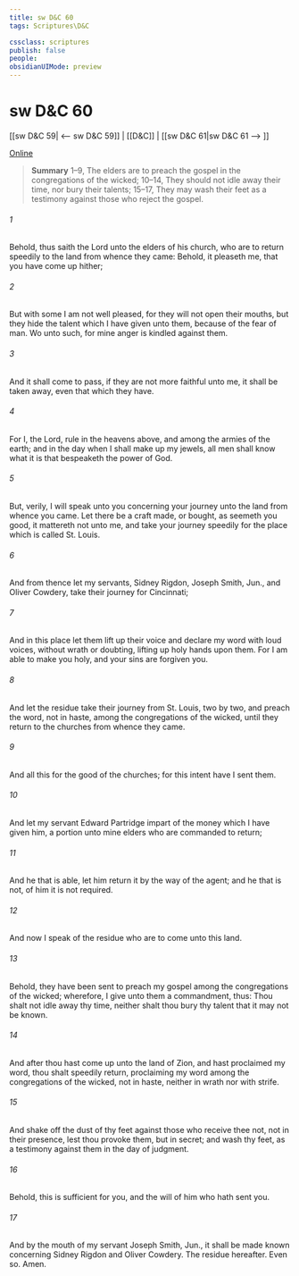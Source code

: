 ```yaml
---
title: sw D&C 60
tags: Scriptures\D&C

cssclass: scriptures
publish: false
people:
obsidianUIMode: preview
---
```


# sw D&C 60
[[sw D&C 59| <-- sw D&C 59]] | [[D&C]] | [[sw D&C 61|sw D&C 61 --> ]]

[Online](https://churchofjesuschrist.org/study/scriptures/dc-testament/dc/60?lang=eng)

> __Summary__
1–9, The elders are to preach the gospel in the congregations of the wicked; 10–14, They should not idle away their time, nor bury their talents; 15–17, They may wash their feet as a testimony against those who reject the gospel.

###### 1 
Behold, thus saith the Lord unto the elders of his church, who are to return speedily to the land from whence they came: Behold, it pleaseth me, that you have come up hither;

###### 2 
But with some I am not well pleased, for they will not open their mouths, but they hide the talent which I have given unto them, because of the fear of man. Wo unto such, for mine anger is kindled against them.

###### 3 
And it shall come to pass, if they are not more faithful unto me, it shall be taken away, even that which they have.

###### 4 
For I, the Lord, rule in the heavens above, and among the armies of the earth; and in the day when I shall make up my jewels, all men shall know what it is that bespeaketh the power of God.

###### 5 
But, verily, I will speak unto you concerning your journey unto the land from whence you came. Let there be a craft made, or bought, as seemeth you good, it mattereth not unto me, and take your journey speedily for the place which is called St. Louis.

###### 6 
And from thence let my servants, Sidney Rigdon, Joseph Smith, Jun., and Oliver Cowdery, take their journey for Cincinnati;

###### 7 
And in this place let them lift up their voice and declare my word with loud voices, without wrath or doubting, lifting up holy hands upon them. For I am able to make you holy, and your sins are forgiven you.

###### 8 
And let the residue take their journey from St. Louis, two by two, and preach the word, not in haste, among the congregations of the wicked, until they return to the churches from whence they came.

###### 9 
And all this for the good of the churches; for this intent have I sent them.

###### 10 
And let my servant Edward Partridge impart of the money which I have given him, a portion unto mine elders who are commanded to return;

###### 11 
And he that is able, let him return it by the way of the agent; and he that is not, of him it is not required.

###### 12 
And now I speak of the residue who are to come unto this land.

###### 13 
Behold, they have been sent to preach my gospel among the congregations of the wicked; wherefore, I give unto them a commandment, thus: Thou shalt not idle away thy time, neither shalt thou bury thy talent that it may not be known.

###### 14 
And after thou hast come up unto the land of Zion, and hast proclaimed my word, thou shalt speedily return, proclaiming my word among the congregations of the wicked, not in haste, neither in wrath nor with strife.

###### 15 
And shake off the dust of thy feet against those who receive thee not, not in their presence, lest thou provoke them, but in secret; and wash thy feet, as a testimony against them in the day of judgment.

###### 16 
Behold, this is sufficient for you, and the will of him who hath sent you.

###### 17 
And by the mouth of my servant Joseph Smith, Jun., it shall be made known concerning Sidney Rigdon and Oliver Cowdery. The residue hereafter. Even so. Amen.


